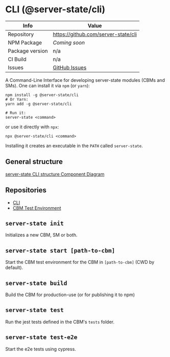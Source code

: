 # CLI (@server-state/cli)


|Info|Value|
|---|---|
|Repository|https://github.com/server-state/cli|
|NPM Package|<!--[`@server-state/server-cli`](https://www.npmjs.com/package/@server-state/cli)-->*Coming soon*|
|Package version|n/a|
|CI Build|n/a|
|Issues|[GitHub Issues](https://github.com/server-state/cli/issues?q=is%3Aissue+is%3Aopen+sort%3Aupdated-desc)|

A Command-Line Interface for developing server-state modules (CBMs and SMs).
One can install it via `npm` (or `yarn`):

```shell
npm install -g @server-state/cli
# Or Yarn:
yarn add -g @server-state/cli

# Run it:
server-state <command>
```
 
or use it directly with `npx`:

 ```shell
npx @server-state/cli <command>
```
 
Installing it creates an executable in the `PATH` called `server-state`.

## General structure

[server-state CLI structure Component Diagram](../cli-structure.puml ':include :type=code plantuml')

## Repositories
- [CLI](https://github.com/server-state/cli)
- [CBM Test Environment](https://github.com/server-state/cbm-test-environment)

## `server-state init`
Initializes a new CBM, SM or both.

## `server-state start [path-to-cbm]`
Start the CBM test environment for the CBM in `[path-to-cbm]` (CWD by default).

## `server-state build`
Build the CBM for production-use (or for publishing it to npm)

## `server-state test`
Run the jest tests defined in the CBM's `tests` folder.

## `server-state test-e2e`
Start the e2e tests using cypress. 
